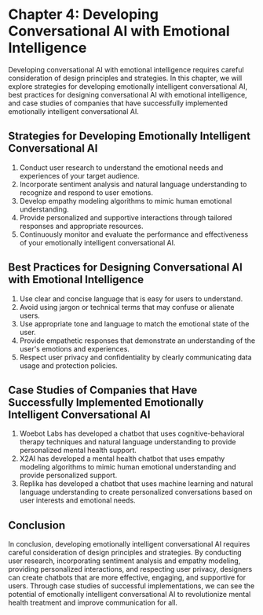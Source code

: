 Chapter 4: Developing Conversational AI with Emotional Intelligence
===================================================================

Developing conversational AI with emotional intelligence requires careful consideration of design principles and strategies. In this chapter, we will explore strategies for developing emotionally intelligent conversational AI, best practices for designing conversational AI with emotional intelligence, and case studies of companies that have successfully implemented emotionally intelligent conversational AI.

Strategies for Developing Emotionally Intelligent Conversational AI
-------------------------------------------------------------------

1. Conduct user research to understand the emotional needs and experiences of your target audience.
2. Incorporate sentiment analysis and natural language understanding to recognize and respond to user emotions.
3. Develop empathy modeling algorithms to mimic human emotional understanding.
4. Provide personalized and supportive interactions through tailored responses and appropriate resources.
5. Continuously monitor and evaluate the performance and effectiveness of your emotionally intelligent conversational AI.

Best Practices for Designing Conversational AI with Emotional Intelligence
--------------------------------------------------------------------------

1. Use clear and concise language that is easy for users to understand.
2. Avoid using jargon or technical terms that may confuse or alienate users.
3. Use appropriate tone and language to match the emotional state of the user.
4. Provide empathetic responses that demonstrate an understanding of the user's emotions and experiences.
5. Respect user privacy and confidentiality by clearly communicating data usage and protection policies.

Case Studies of Companies that Have Successfully Implemented Emotionally Intelligent Conversational AI
------------------------------------------------------------------------------------------------------

1. Woebot Labs has developed a chatbot that uses cognitive-behavioral therapy techniques and natural language understanding to provide personalized mental health support.
2. X2AI has developed a mental health chatbot that uses empathy modeling algorithms to mimic human emotional understanding and provide personalized support.
3. Replika has developed a chatbot that uses machine learning and natural language understanding to create personalized conversations based on user interests and emotional needs.

Conclusion
----------

In conclusion, developing emotionally intelligent conversational AI requires careful consideration of design principles and strategies. By conducting user research, incorporating sentiment analysis and empathy modeling, providing personalized interactions, and respecting user privacy, designers can create chatbots that are more effective, engaging, and supportive for users. Through case studies of successful implementations, we can see the potential of emotionally intelligent conversational AI to revolutionize mental health treatment and improve communication for all.
